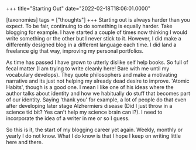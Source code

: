 +++
title="Starting Out"
date="2022-02-18T18:06:01.0000"

[taxonomies] 
tags = ["thoughts"]
+++
Starting out is always harder than you expect. To be fair, continuing to do something is equally harder. Take blogging for example. I have started a couple of times now thinking I would write something or the other but I never stick to it. However, I did make a differently designed blog in a different language each time. I did land a freelance gig that way, improving my personal portfolios.

As time has passed I have grown to utterly dislike self help books. So full of fecal matter (I am trying to write cleanly here! Bare with me until my vocabulary develops). They quote philosophers and make a motivating narrative and its just not helping my already dead desire to improve. 'Atomic Habits', though is a good one. I mean I like one of his ideas where the author talks about identity and how we habitually do stuff that becomes part of our identity. Saying 'thank you' for example, a lot of people do that even after developing later stage Alzhermiers disease (Did I just throw in a science tid bit? Yes can't help my science brain can I?). I need to incorporate the idea of a writer in me or so I guess.

So this is it, the start of my blogging career yet again. Weekly, monthly or yearly I do not know. What I do know is that I hope I keep on writing little here and there.